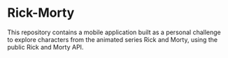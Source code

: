 # Rick-Morty
This repository contains a mobile application built as a personal challenge to explore characters from the animated series Rick and Morty, using the public Rick and Morty API.
